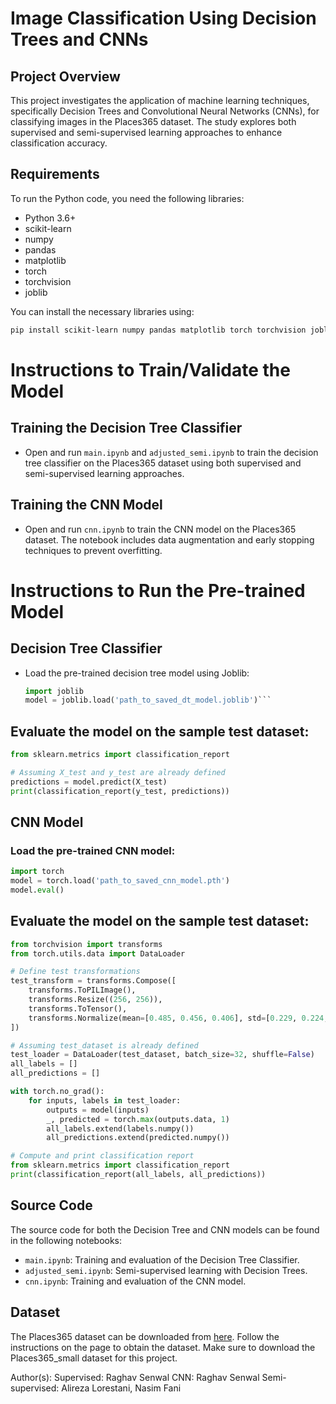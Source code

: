 # Image Classification Using Decision Trees and CNNs

## Project Overview

This project investigates the application of machine learning techniques, specifically Decision Trees and Convolutional Neural Networks (CNNs), for classifying images in the Places365 dataset. The study explores both supervised and semi-supervised learning approaches to enhance classification accuracy.

## Requirements

To run the Python code, you need the following libraries:

- Python 3.6+
- scikit-learn
- numpy
- pandas
- matplotlib
- torch
- torchvision
- joblib

You can install the necessary libraries using:

```bash
pip install scikit-learn numpy pandas matplotlib torch torchvision joblib
```

# Instructions to Train/Validate the Model

## Training the Decision Tree Classifier

- Open and run `main.ipynb` and `adjusted_semi.ipynb` to train the decision tree classifier on the Places365 dataset using both supervised and semi-supervised learning approaches.

## Training the CNN Model

- Open and run `cnn.ipynb` to train the CNN model on the Places365 dataset. The notebook includes data augmentation and early stopping techniques to prevent overfitting.

# Instructions to Run the Pre-trained Model

## Decision Tree Classifier

- Load the pre-trained decision tree model using Joblib:
  ```python
  import joblib
  model = joblib.load('path_to_saved_dt_model.joblib')```

## Evaluate the model on the sample test dataset:

```python
from sklearn.metrics import classification_report

# Assuming X_test and y_test are already defined
predictions = model.predict(X_test)
print(classification_report(y_test, predictions))
```

## CNN Model
### Load the pre-trained CNN model:

```python
import torch
model = torch.load('path_to_saved_cnn_model.pth')
model.eval()
```

## Evaluate the model on the sample test dataset:

```python
from torchvision import transforms
from torch.utils.data import DataLoader

# Define test transformations
test_transform = transforms.Compose([
    transforms.ToPILImage(),
    transforms.Resize((256, 256)),
    transforms.ToTensor(),
    transforms.Normalize(mean=[0.485, 0.456, 0.406], std=[0.229, 0.224, 0.225]),
])

# Assuming test_dataset is already defined
test_loader = DataLoader(test_dataset, batch_size=32, shuffle=False)
all_labels = []
all_predictions = []

with torch.no_grad():
    for inputs, labels in test_loader:
        outputs = model(inputs)
        _, predicted = torch.max(outputs.data, 1)
        all_labels.extend(labels.numpy())
        all_predictions.extend(predicted.numpy())

# Compute and print classification report
from sklearn.metrics import classification_report
print(classification_report(all_labels, all_predictions))
```
## Source Code
The source code for both the Decision Tree and CNN models can be found in the following notebooks:

- `main.ipynb`: Training and evaluation of the Decision Tree Classifier.
- `adjusted_semi.ipynb`: Semi-supervised learning with Decision Trees.
- `cnn.ipynb`: Training and evaluation of the CNN model.

## Dataset
The Places365 dataset can be downloaded from [here](http://places2.csail.mit.edu/download.html). Follow the instructions on the page to obtain the dataset. Make sure to download the Places365_small dataset for this project.


Author(s): 
Supervised: Raghav Senwal 
CNN: Raghav Senwal
Semi-supervised: Alireza Lorestani, Nasim Fani
